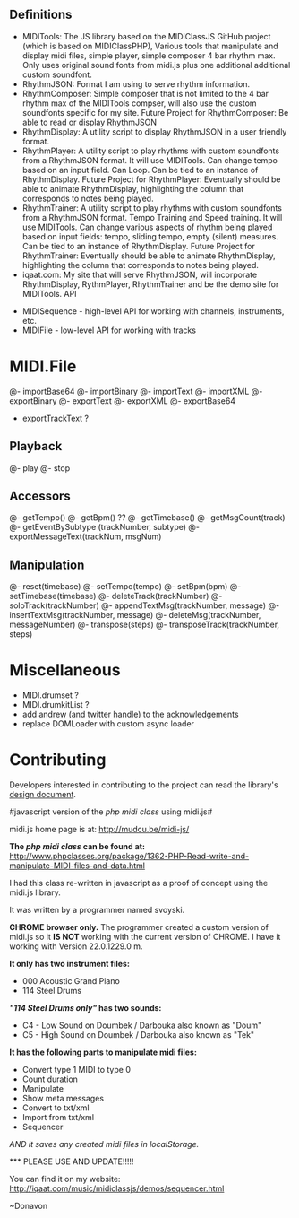 ## Definitions
- MIDITools: The JS library based on the MIDIClassJS GitHub project (which is based on MIDIClassPHP), Various tools that manipulate and display midi files, simple player, simple composer 4 bar rhythm max. Only uses original sound fonts from midi.js plus one additional additional custom soundfont.
- RhythmJSON: Format I am using to serve rhythm information.
- RhythmComposer: Simple composer that is not limited to the 4 bar rhythm max of the MIDITools compser, will also use the custom soundfonts specific for my site. Future Project for RhythmComposer: Be able to read or display RhythmJSON
- RhythmDisplay: A utility script to display RhythmJSON in a user friendly format.
- RhythmPlayer: A utility script to play rhythms with custom soundfonts from a RhythmJSON format. It will use MIDITools. Can change tempo based on an input field. Can Loop. Can be tied to an instance of RhythmDisplay.
Future Project for RhythmPlayer: Eventually should be able to animate RhythmDisplay, highlighting the column that corresponds to notes being played.
- RhythmTrainer: A utility script to play rhythms with custom soundfonts from a RhythmJSON format. Tempo Training and Speed training. It will use MIDITools. Can change various aspects of rhythm being played based on input fields: tempo, sliding tempo, empty (silent) measures. Can be tied to an instance of RhythmDisplay.
Future Project for RhythmTrainer: Eventually should be able to animate RhythmDisplay, highlighting the column that corresponds to notes being played.
- iqaat.com: My site that will serve RhythmJSON, will incorporate RhythmDisplay, RythmPlayer, RhythmTrainer and be the demo site for MIDITools.
 API

* MIDISequence - high-level API for working with channels, instruments, etc.
* MIDIFile - low-level API for working with tracks
# MIDI.File

@- importBase64
@- importBinary
@- importText
@- importXML
@- exportBinary
@- exportText
@- exportXML
@- exportBase64
- exportTrackText ?

## Playback
@- play
@- stop

## Accessors
@- getTempo()
@- getBpm() ??
@- getTimebase()
@- getMsgCount(track)
@- getEventBySubtype (trackNumber, subtype)
@- exportMessageText(trackNum, msgNum)

## Manipulation
@- reset(timebase)
@- setTempo(tempo)
@- setBpm(bpm)
@- setTimebase(timebase)
@- deleteTrack(trackNumber)
@- soloTrack(trackNumber)
@- appendTextMsg(trackNumber, message)
@- insertTextMsg(trackNumber, message)
@- deleteMsg(trackNumber, messageNumber)
@- transpose(steps)
@- transposeTrack(trackNumber, steps)

# Miscellaneous 
- MIDI.drumset ?
- MIDI.drumkitList ?
- add andrew (and twitter handle) to the acknowledgements
- replace DOMLoader with custom async loader



# Contributing

Developers interested in contributing to the project can
read the library's [design document](docs/ref/design.html).

#javascript version of the _php midi class_ using midi.js#

midi.js home page is at:  http://mudcu.be/midi-js/

**The _php midi class_ can be found at:**
http://www.phpclasses.org/package/1362-PHP-Read-write-and-manipulate-MIDI-files-and-data.html

I had this class re-written in javascript as a proof of concept using the midi.js library.

It was written by a programmer named svoyski.

**CHROME browser only.**  The programmer created a custom version of midi.js
so it **IS NOT** working with the current version of CHROME.  I have it
working with Version 22.0.1229.0 m.

**It only has two instrument files:**
- 000 Acoustic Grand Piano
- 114 Steel Drums

**_"114 Steel Drums only"_ has two sounds:**
- C4 - Low Sound on Doumbek / Darbouka also known as "Doum"
- C5 - High Sound on Doumbek / Darbouka also known as "Tek"

**It has the following parts to manipulate midi files:**
- Convert type 1 MIDI to type 0
- Count duration
- Manipulate
- Show meta messages
- Convert to txt/xml
- Import from txt/xml
- Sequencer

_AND it saves any created midi files in localStorage._

*** PLEASE USE AND UPDATE!!!!!


You can find it on my website:
http://iqaat.com/music/midiclassjs/demos/sequencer.html

~Donavon
